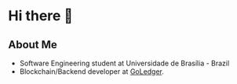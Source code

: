 # Hi there 👋

## About Me

- Software Engineering student at Universidade de Brasília - Brazil
- Blockchain/Backend developer at [GoLedger](https://goledger.com.br/). 
